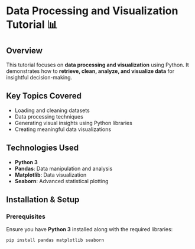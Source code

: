 # Data Processing and Visualization Tutorial 📊

## Overview
This tutorial focuses on **data processing and visualization** using Python. It demonstrates how to **retrieve, clean, analyze, and visualize data** for insightful decision-making.

## Key Topics Covered
- Loading and cleaning datasets
- Data processing techniques
- Generating visual insights using Python libraries
- Creating meaningful data visualizations

## Technologies Used
- **Python 3**
- **Pandas**: Data manipulation and analysis
- **Matplotlib**: Data visualization
- **Seaborn**: Advanced statistical plotting

## Installation & Setup
### Prerequisites
Ensure you have **Python 3** installed along with the required libraries:
```bash
pip install pandas matplotlib seaborn

